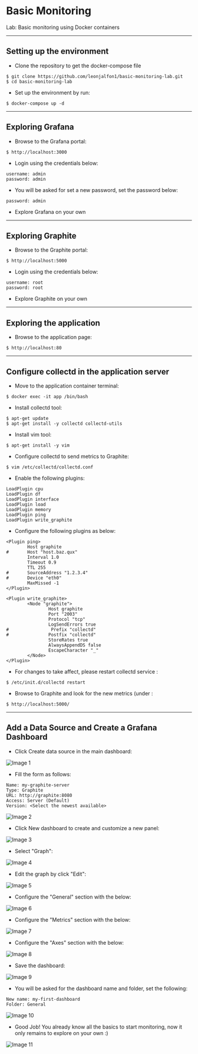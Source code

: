 # Basic Monitoring
Lab: Basic monitoring using Docker containers

---

## Setting up the environment


 - Clone the repository to get the docker-compose file

```
$ git clone https://github.com/leonjalfon1/basic-monitoring-lab.git
$ cd basic-monitoring-lab
```
 - Set up the environment by run:

```
$ docker-compose up -d
```

***

## Exploring Grafana


 - Browse to the Grafana portal:

```
$ http://localhost:3000
```

 - Login using the credentials below:

```
username: admin
password: admin
```

 - You will be asked for set a new password, set the password below:

```
password: admin
```

 - Explore Grafana on your own
 
 ***

## Exploring Graphite


 - Browse to the Graphite portal:

```
$ http://localhost:5000
```

 - Login using the credentials below:

```
username: root
password: root
```

 - Explore Graphite on your own
 
 ***

## Exploring the application

 - Browse to the application page:

```
$ http://localhost:80
```

 ***
 
## Configure collectd in the application server

 - Move to the application container terminal:

```
$ docker exec -it app /bin/bash
```

 - Install collectd tool:

```
$ apt-get update
$ apt-get install -y collectd collectd-utils
```

 - Install vim tool:

```
$ apt-get install -y vim
```

 - Configure collectd to send metrics to Graphite:

```
$ vim /etc/collectd/collectd.conf
```

 - Enable the following plugins:

```
LoadPlugin cpu
LoadPlugin df
LoadPlugin interface
LoadPlugin load
LoadPlugin memory
LoadPlugin ping
LoadPlugin write_graphite
```

 - Configure the following plugins as below:

```
<Plugin ping>
        Host graphite
#       Host "host.baz.qux"
        Interval 1.0
        Timeout 0.9
        TTL 255
#       SourceAddress "1.2.3.4"
#       Device "eth0"
        MaxMissed -1
</Plugin>

<Plugin write_graphite>
        <Node "graphite">
                Host graphite
                Port "2003"
                Protocol "tcp"
                LogSendErrors true
#                Prefix "collectd"
#               Postfix "collectd"
                StoreRates true
                AlwaysAppendDS false
                EscapeCharacter "_"
        </Node>
</Plugin>
```

 - For changes to take affect, please restart collectd service :

```
$ /etc/init.d/collectd restart
```

 - Browse to Graphite and look for the new metrics (under <container-id>:

```
$ http://localhost:5000/
```

***

## Add a Data Source and Create a Grafana Dashboard

 - Click Create data source in the main dashboard:

![Image 1](Images/basic-monitoring-lab-01.png)
 
 - Fill the form as follows:
 
```
Name: my-graphite-server
Type: Graphite
URL: http://graphite:8080
Access: Server (Default)
Version: <Select the newest available>
```

![Image 2](Images/basic-monitoring-lab-02.png)

 - Click New dashboard to create and customize a new panel:

![Image 3](Images/basic-monitoring-lab-03.png)

 - Select "Graph":

![Image 4](Images/basic-monitoring-lab-04.png)

 - Edit the graph by click "Edit":

![Image 5](Images/basic-monitoring-lab-05.png)

 - Configure the "General" section with the below:

![Image 6](Images/basic-monitoring-lab-06.png)

 - Configure the "Metrics" section with the below:

![Image 7](Images/basic-monitoring-lab-07.png)

 - Configure the "Axes" section with the below:

![Image 8](Images/basic-monitoring-lab-08.png)

 - Save the dashboard:

![Image 9](Images/basic-monitoring-lab-09.png)

 - You will be asked for the dashboard name and folder, set the following:

```
New name: my-first-dashboard
Folder: General
```

![Image 10](Images/basic-monitoring-lab-10.png)

 - Good Job! You already know all the basics to start monitoring, now it only remains to explore on your own :)
 
 ![Image 11](Images/basic-monitoring-lab-11.png)
 
